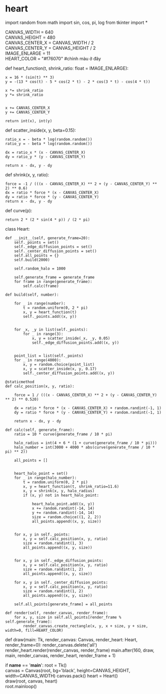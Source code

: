 # heart
import random
from math import sin, cos, pi, log
from tkinter import *

CANVAS_WIDTH = 640  
CANVAS_HEIGHT = 480  
CANVAS_CENTER_X = CANVAS_WIDTH / 2  
CANVAS_CENTER_Y = CANVAS_HEIGHT / 2  
IMAGE_ENLARGE = 11  
HEART_COLOR = "#f76070"  #chỉnh màu ở đây

def heart_function(t, shrink_ratio: float = IMAGE_ENLARGE):

    x = 16 * (sin(t) ** 3)
    y = -(13 * cos(t) - 5 * cos(2 * t) - 2 * cos(3 * t) - cos(4 * t))

    x *= shrink_ratio
    y *= shrink_ratio

 
    x += CANVAS_CENTER_X
    y += CANVAS_CENTER_Y

    return int(x), int(y)


def scatter_inside(x, y, beta=0.15):

    ratio_x = - beta * log(random.random())
    ratio_y = - beta * log(random.random())

    dx = ratio_x * (x - CANVAS_CENTER_X)
    dy = ratio_y * (y - CANVAS_CENTER_Y)

    return x - dx, y - dy


def shrink(x, y, ratio):
 
    force = -1 / (((x - CANVAS_CENTER_X) ** 2 + (y - CANVAS_CENTER_Y) ** 2) ** 0.6)  
    dx = ratio * force * (x - CANVAS_CENTER_X)
    dy = ratio * force * (y - CANVAS_CENTER_Y)
    return x - dx, y - dy


def curve(p):
  
    return 2 * (2 * sin(4 * p)) / (2 * pi)


class Heart:
  

    def __init__(self, generate_frame=20):
        self._points = set()  
        self._edge_diffusion_points = set()  
        self._center_diffusion_points = set()  
        self.all_points = {}  
        self.build(2000)

        self.random_halo = 1000

        self.generate_frame = generate_frame
        for frame in range(generate_frame):
            self.calc(frame)

    def build(self, number):
    
        for _ in range(number):
            t = random.uniform(0, 2 * pi)  
            x, y = heart_function(t)
            self._points.add((x, y))

       
        for _x, _y in list(self._points):
            for _ in range(3):
                x, y = scatter_inside(_x, _y, 0.05)
                self._edge_diffusion_points.add((x, y))

    
        point_list = list(self._points)
        for _ in range(4000):
            x, y = random.choice(point_list)
            x, y = scatter_inside(x, y, 0.17)
            self._center_diffusion_points.add((x, y))

    @staticmethod
    def calc_position(x, y, ratio):
        
        force = 1 / (((x - CANVAS_CENTER_X) ** 2 + (y - CANVAS_CENTER_Y) ** 2) ** 0.520) 

        dx = ratio * force * (x - CANVAS_CENTER_X) + random.randint(-1, 1)
        dy = ratio * force * (y - CANVAS_CENTER_Y) + random.randint(-1, 1)

        return x - dx, y - dy

    def calc(self, generate_frame):
        ratio = 10 * curve(generate_frame / 10 * pi)  

        halo_radius = int(4 + 6 * (1 + curve(generate_frame / 10 * pi)))
        halo_number = int(3000 + 4000 * abs(curve(generate_frame / 10 * pi) ** 2))

        all_points = []

      
        heart_halo_point = set()  
        for _ in range(halo_number):
            t = random.uniform(0, 2 * pi)  
            x, y = heart_function(t, shrink_ratio=11.6)  
            x, y = shrink(x, y, halo_radius)
            if (x, y) not in heart_halo_point:
           
                heart_halo_point.add((x, y))
                x += random.randint(-14, 14)
                y += random.randint(-14, 14)
                size = random.choice((1, 2, 2))
                all_points.append((x, y, size))

  
        for x, y in self._points:
            x, y = self.calc_position(x, y, ratio)
            size = random.randint(1, 3)
            all_points.append((x, y, size))

      
        for x, y in self._edge_diffusion_points:
            x, y = self.calc_position(x, y, ratio)
            size = random.randint(1, 2)
            all_points.append((x, y, size))

        for x, y in self._center_diffusion_points:
            x, y = self.calc_position(x, y, ratio)
            size = random.randint(1, 2)
            all_points.append((x, y, size))

        self.all_points[generate_frame] = all_points

    def render(self, render_canvas, render_frame):
        for x, y, size in self.all_points[render_frame % self.generate_frame]:
            render_canvas.create_rectangle(x, y, x + size, y + size, width=0, fill=HEART_COLOR)


def draw(main: Tk, render_canvas: Canvas, render_heart: Heart, render_frame=0):
    render_canvas.delete('all')
    render_heart.render(render_canvas, render_frame)
    main.after(160, draw, main, render_canvas, render_heart, render_frame + 1)


if __name__ == '__main__':
    root = Tk()  
    canvas = Canvas(root, bg='black', height=CANVAS_HEIGHT, width=CANVAS_WIDTH)
    canvas.pack()
    heart = Heart()  
    draw(root, canvas, heart)  
    root.mainloop()
